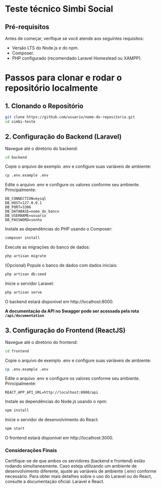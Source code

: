 # Teste técnico Simbi Social


## Pré-requisitos
Antes de começar, verifique se você atende aos seguintes requisitos:

- Versão LTS do Node.js e do npm.
- Composer.
- PHP configurado (recomendado Laravel Homestead ou XAMPP).


# Passos para clonar e rodar o repositório localmente

## 1. Clonando o Repositório
```sh
git clone https://github.com/usuario/nome-do-repositorio.git
cd simbi-teste
```

## 2. Configuração do Backend (Laravel)
Navegue até o diretório do backend:

```sh
cd backend
```

Copie o arquivo de exemplo .env e configure suas variáveis de ambiente:

```sh
cp .env.example .env
```

Edite o arquivo .env e configure os valores conforme seu ambiente. Principalmente:

```plaintext
DB_CONNECTION=mysql
DB_HOST=127.0.0.1
DB_PORT=3306
DB_DATABASE=nome_do_banco
DB_USERNAME=usuario
DB_PASSWORD=senha
```

Instale as dependências do PHP usando o Composer:

```sh
composer install
```

Execute as migrações do banco de dados:

```sh
php artisan migrate
```

(Opcional) Popule o banco de dados com dados iniciais:

```sh
php artisan db:seed
```

Inicie o servidor Laravel:

```sh
php artisan serve
```

O backend estará disponível em http://localhost:8000.

<strong>A documentação da API no Swagger pode ser acessada pela rota `/api/documentation`</strong>

## 3. Configuração do Frontend (ReactJS)
Navegue até o diretório do frontend:

```sh
cd frontend
```

Copie o arquivo de exemplo .env e configure suas variáveis de ambiente:

```sh
cp .env.example .env
```

Edite o arquivo .env e configure os valores conforme seu ambiente. Principalmente:

```plaintext
REACT_APP_API_URL=http://localhost:8000/api
```

Instale as dependências do Node.js usando o npm:

```sh
npm install
```

Inicie o servidor de desenvolvimento do React:

```sh
npm start
```

O frontend estará disponível em http://localhost:3000.

### Considerações Finais
Certifique-se de que ambos os servidores (backend e frontend) estão rodando simultaneamente.
Caso esteja utilizando um ambiente de desenvolvimento diferente, ajuste as variáveis de ambiente (.env) conforme necessário.
Para obter mais detalhes sobre o uso do Laravel ou do React, consulte a documentação oficial: Laravel e React.

